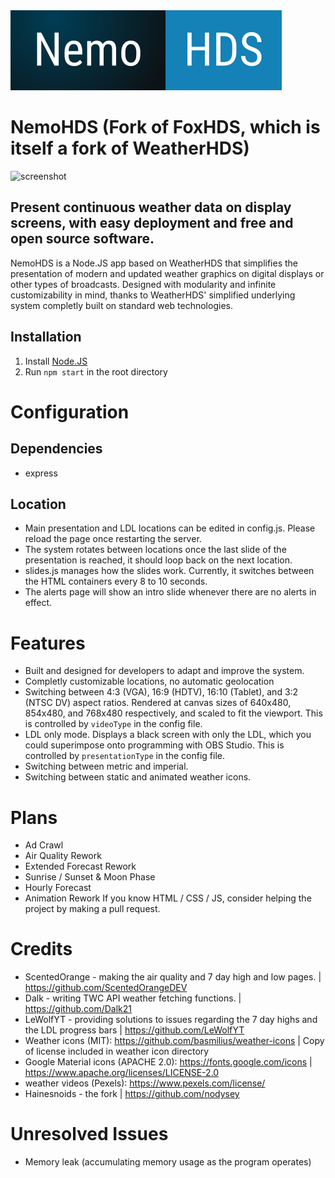 <img src="https://github.com/Nodysey/NemoHDS/blob/main/public/images/hdslogo_2024.png">
<h1>NemoHDS (Fork of FoxHDS, which is itself a fork of WeatherHDS)</h1>

![screenshot](https://github.com/user-attachments/assets/c016b619-7572-4565-8834-b4ad362c5ad4)

## Present continuous weather data on display screens, with easy deployment and free and open source software.
NemoHDS is a Node.JS app based on WeatherHDS that simplifies the presentation of modern and updated weather graphics on digital displays or other types of broadcasts. Designed with modularity and infinite customizability in mind, thanks to WeatherHDS' simplified underlying system completly built on standard web technologies.

## Installation
1. Install [Node.JS](https://nodejs.org)
2. Run `npm start` in the root directory

# Configuration
## Dependencies
- express

## Location
- Main presentation and LDL locations can be edited in config.js. Please reload the page once restarting the server.
- The system rotates between locations once the last slide of the presentation is reached, it should loop back on the next location.
- slides.js manages how the slides work. Currently, it switches between the HTML containers every 8 to 10 seconds.
- The alerts page will show an intro slide whenever there are no alerts in effect.

# Features
- Built and designed for developers to adapt and improve the system.
- Completly customizable locations, no automatic geolocation
- Switching between 4:3 (VGA), 16:9 (HDTV), 16:10 (Tablet), and 3:2 (NTSC DV) aspect ratios. Rendered at canvas sizes of 640x480, 854x480, and 768x480 respectively, and scaled to fit the viewport. This is controlled by `videoType` in the config file.
- LDL only mode. Displays a black screen with only the LDL, which you could superimpose onto programming with OBS Studio. This is controlled by `presentationType` in the config file.
- Switching between metric and imperial.
- Switching between static and animated weather icons.

# Plans
- Ad Crawl
- Air Quality Rework
- Extended Forecast Rework
- Sunrise / Sunset & Moon Phase
- Hourly Forecast
- Animation Rework
If you know HTML / CSS / JS, consider helping the project by making a pull request.


# Credits
- ScentedOrange - making the air quality and 7 day high and low pages. | https://github.com/ScentedOrangeDEV
- Dalk - writing TWC API weather fetching functions. | https://github.com/Dalk21
- LeWolfYT - providing solutions to issues regarding the 7 day highs and the LDL progress bars | https://github.com/LeWolfYT
- Weather icons (MIT): https://github.com/basmilius/weather-icons | Copy of license included in weather icon directory
- Google Material icons (APACHE 2.0): https://fonts.google.com/icons | https://www.apache.org/licenses/LICENSE-2.0
- weather videos (Pexels): https://www.pexels.com/license/
- Hainesnoids - the fork | https://github.com/nodysey

# Unresolved Issues
- Memory leak (accumulating memory usage as the program operates)
